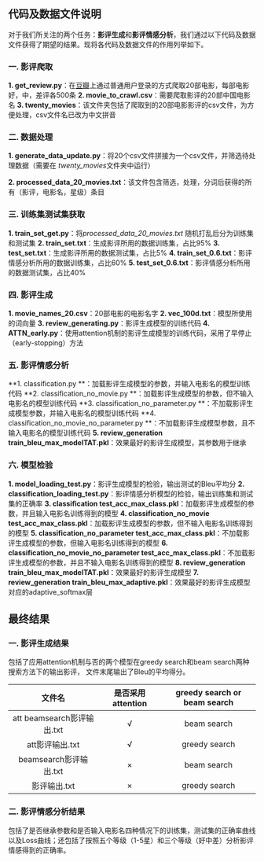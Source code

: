 ## 代码及数据文件说明

对于我们所关注的两个任务：**影评生成**和**影评情感分析**，我们通过以下代码及数据文件获得了期望的结果。现将各代码及数据文件的作用列举如下。


### 一. 影评爬取
**1. get_review.py**：在[豆瓣](https://douban.com)上通过普通用户登录的方式爬取20部电影，每部电影好，中，差评各500条
**2. movie_to_crawl.csv**：需要爬取影评的20部中国电影名
**3. twenty_movies**：该文件夹包括了爬取到的20部电影影评的csv文件，为方便处理，csv文件名已改为中文拼音

### 二. 数据处理
**1. generate_data_update.py**：将20个csv文件拼接为一个csv文件，并筛选待处理数据（需要在 *twenty_movies*文件夹中运行）

**2. processed_data_20_movies.txt**：该文件包含筛选，处理，分词后获得的所有（影评，电影名，星级）条目

### 三. 训练集测试集获取
**1. train_set_get.py**：将*processed_data_20_movies.txt* 随机打乱后分为训练集和测试集
**2. train_set.txt**：生成影评所用的数据训练集，占比95%
**3. test_set.txt**：生成影评所用的数据测试集，占比5%
**4. train_set_0.6.txt**：影评情感分析所用的数据训练集，占比60%
**5. test_set_0.6.txt**：影评情感分析所用的数据测试集，占比40%

### 四. 影评生成
**1. movie_names_20.csv**：20部电影的电影名字
**2. vec_100d.txt**：模型所使用的词向量
**3. review_generating.py**：影评生成模型的训练代码
**4. ATTN_early.py**：使用attention机制的影评生成模型的训练代码，采用了早停止（early-stopping）方法

### 五. 影评情感分析
**1. classification.py **：加载影评生成模型的参数，并输入电影名的模型训练代码
**2. classification_no_movie.py **：加载影评生成模型的参数，但不输入电影名的模型训练代码
**3. classification_no_parameter.py **：不加载影评生成模型参数，并输入电影名的模型训练代码
**4. classification_no_movie_no_parameter.py **：不加载影评生成模型参数，且不输入电影名的模型训练代码
**5. review_generation train_bleu_max_modelTAT.pkl**：效果最好的影评生成模型，其参数用于继承

### 六. 模型检验
**1. model_loading_test.py**：影评生成模型的检验，输出测试的Bleu平均分
**2. classification_loading_test.py**：影评情感分析模型的检验，输出训练集和测试集的正确率
**3. classification test_acc_max_class.pkl**：加载影评生成模型的参数，并且输入电影名训练得到的模型
**4. classification_no_movie  test_acc_max_class.pkl**：加载影评生成模型的参数，但不输入电影名训练得到的模型
**5. classification_no_parameter test_acc_max_class.pkl**：不加载影评生成模型的参数，但输入电影名训练得到的模型
**6. classification_no_movie_no_parameter test_acc_max_class.pkl**：不加载影评生成模型的参数，并且不输入电影名训练得到的模型
**8. review_generation train_bleu_max_modelTAT.pkl**：效果最好的影评生成模型
**7. review_generation train_bleu_max_adaptive.pkl**：效果最好的影评生成模型对应的adaptive_softmax层



##  最终结果

### 一. 影评生成结果
包括了应用attention机制与否的两个模型在greedy search和beam search两种搜索方法下的输出影评， 文件末尾输出了Bleu的平均得分。

| 文件名  | 是否采用attention | greedy search or beam search|
| :------------: | :-------------: |:-------------: |
| att beamsearch影评输出.txt    |√| beam search |
| att影评输出.txt      |√|    greedy search     |
| beamsearch影评输出.txt |×|    beam search     |
| 影评输出.txt |×|    greedy search     |

### 二. 影评情感分析结果
包括了是否继承参数和是否输入电影名四种情况下的训练集，测试集的正确率曲线以及Loss曲线；还包括了按照五个等级（1-5星）和三个等级（好中差）分析影评情感得到的正确率。


